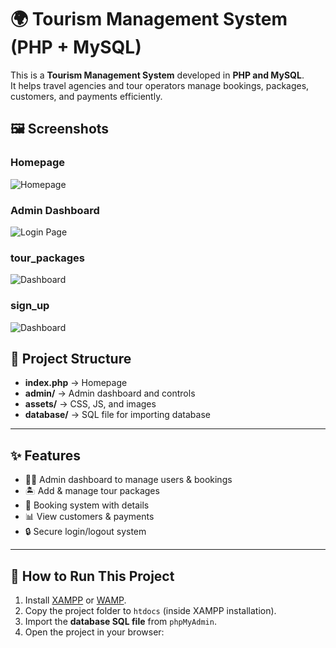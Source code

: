 # 🌍 Tourism Management System (PHP + MySQL)

This is a **Tourism Management System** developed in **PHP and MySQL**.  
It helps travel agencies and tour operators manage bookings, packages, customers, and payments efficiently.  

## 🖼️ Screenshots

### Homepage
![Homepage](screenshots/home.png)

### Admin Dashboard
![Login Page](screenshots/admin_panel.png)

### tour_packages
![Dashboard](screenshots/tour_packages.png)

### sign_up
![Dashboard](screenshots/sign_up.png)

## 📂 Project Structure
- **index.php** → Homepage  
- **admin/** → Admin dashboard and controls  
- **assets/** → CSS, JS, and images  
- **database/** → SQL file for importing database  

---

## ✨ Features
- 🧑‍💼 Admin dashboard to manage users & bookings  
- 🏝️ Add & manage tour packages  
- 🛒 Booking system with details  
- 📊 View customers & payments  
- 🔒 Secure login/logout system  

---

## 🚀 How to Run This Project
1. Install [XAMPP](https://www.apachefriends.org/) or [WAMP](http://www.wampserver.com/).  
2. Copy the project folder to `htdocs` (inside XAMPP installation).  
3. Import the **database SQL file** from `phpMyAdmin`.  
4. Open the project in your browser:  


